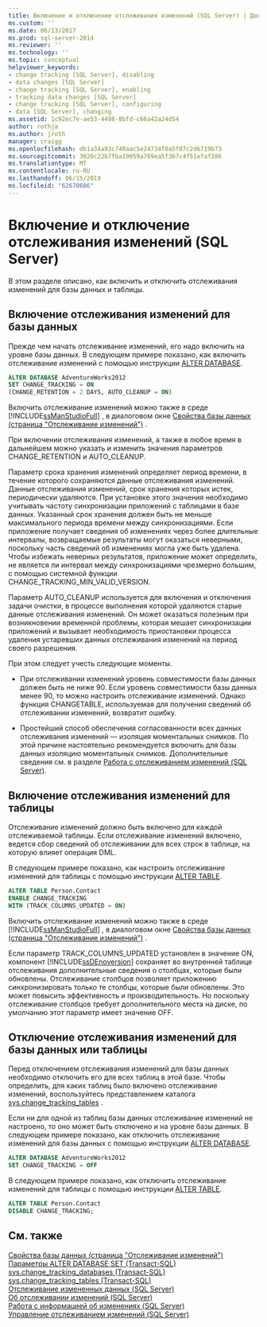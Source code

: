 ```yaml
---
title: Включение и отключение отслеживания изменений (SQL Server) | Документация Майкрософт
ms.custom: ''
ms.date: 06/13/2017
ms.prod: sql-server-2014
ms.reviewer: ''
ms.technology: ''
ms.topic: conceptual
helpviewer_keywords:
- change tracking [SQL Server], disabling
- data changes [SQL Server]
- change tracking [SQL Server], enabling
- tracking data changes [SQL Server]
- change tracking [SQL Server], configuring
- data [SQL Server], changing
ms.assetid: 1c92ec7e-ae53-4498-8bfd-c66a42a24d54
author: rothja
ms.author: jroth
manager: craigg
ms.openlocfilehash: db1a34a93c740aac5e24734f0a5f07c2d6719b73
ms.sourcegitcommit: 3026c22b7fba19059a769ea5f367c4f51efaf286
ms.translationtype: MT
ms.contentlocale: ru-RU
ms.lasthandoff: 06/15/2019
ms.locfileid: "62670606"
---
```

# <a name="enable-and-disable-change-tracking-sql-server"></a>Включение и отключение отслеживания изменений (SQL Server)
  В этом разделе описано, как включить и отключить отслеживания изменений для базы данных и таблицы.  
  
## <a name="enable-change-tracking-for-a-database"></a>Включение отслеживания изменений для базы данных  
 Прежде чем начать отслеживание изменений, его надо включить на уровне базы данных. В следующем примере показано, как включить отслеживание изменений с помощью инструкции [ALTER DATABASE](/sql/t-sql/statements/alter-database-transact-sql-set-options).  
  
```sql  
ALTER DATABASE AdventureWorks2012  
SET CHANGE_TRACKING = ON  
(CHANGE_RETENTION = 2 DAYS, AUTO_CLEANUP = ON)  
```  
  
 Включить отслеживание изменений можно также в среде [!INCLUDE[ssManStudioFull](../../includes/ssmanstudiofull-md.md)] , в диалоговом окне [Свойства базы данных (страница "Отслеживание изменений")](../databases/database-properties-changetracking-page.md) .  
  
 При включении отслеживания изменений, а также в любое время в дальнейшем можно указать и изменить значения параметров CHANGE_RETENTION и AUTO_CLEANUP.  
  
 Параметр срока хранения изменений определяет период времени, в течение которого сохраняются данные отслеживания изменений. Данные отслеживания изменений, срок хранения которых истек, периодически удаляются. При установке этого значения необходимо учитывать частоту синхронизации приложений с таблицами в базе данных. Указанный срок хранения должен быть не меньше максимального периода времени между синхронизациями. Если приложение получает сведения об изменениях через более длительные интервалы, возвращаемые результаты могут оказаться неверными, поскольку часть сведений об изменениях могла уже быть удалена. Чтобы избежать неверных результатов, приложение может определить, не является ли интервал между синхронизациями чрезмерно большим, с помощью системной функции CHANGE_TRACKING_MIN_VALID_VERSION.  
  
 Параметр AUTO_CLEANUP используется для включения и отключения задачи очистки, в процессе выполнения которой удаляются старые данные отслеживания изменений. Он может оказаться полезным при возникновении временной проблемы, которая мешает синхронизации приложений и вызывает необходимость приостановки процесса удаления устаревших данных отслеживания изменений на период своего разрешения.  
  
 При этом следует учесть следующие моменты.  
  
-   При отслеживании изменений уровень совместимости базы данных должен быть не ниже 90. Если уровень совместимости базы данных менее 90, то можно настроить отслеживание изменений. Однако функция CHANGETABLE, используемая для получения сведений об отслеживании изменений, возвратит ошибку.  
  
-   Простейший способ обеспечения согласованности всех данных отслеживания изменений — изоляция моментальных снимков. По этой причине настоятельно рекомендуется включить для базы данных изоляцию моментальных снимков. Дополнительные сведения см. в разделе [Работа с отслеживанием изменений (SQL Server)](work-with-change-tracking-sql-server.md).  
  
## <a name="enable-change-tracking-for-a-table"></a>Включение отслеживания изменений для таблицы  
 Отслеживание изменений должно быть включено для каждой отслеживаемой таблицы. Если отслеживание изменений включено, ведется сбор сведений об отслеживании для всех строк в таблице, на которую влияет операция DML.  
  
 В следующем примере показано, как настроить отслеживание изменений для таблицы с помощью инструкции [ALTER TABLE](/sql/t-sql/statements/alter-table-transact-sql).  
  
```sql  
ALTER TABLE Person.Contact  
ENABLE CHANGE_TRACKING  
WITH (TRACK_COLUMNS_UPDATED = ON)  
```  
  
 Включить отслеживание изменений можно также в среде [!INCLUDE[ssManStudioFull](../../includes/ssmanstudiofull-md.md)] , в диалоговом окне [Свойства базы данных (страница "Отслеживание изменений")](../databases/database-properties-changetracking-page.md) .  
  
 Если параметр TRACK_COLUMNS_UPDATED установлен в значение ON, компонент [!INCLUDE[ssDEnoversion](../../includes/ssdenoversion-md.md)] сохраняет во внутренней таблице отслеживания дополнительные сведения о столбцах, которые были обновлены. Отслеживание столбцов позволяет приложению синхронизировать только те столбцы, которые были обновлены. Это может повысить эффективность и производительность. Но поскольку отслеживание столбцов требует дополнительного места на диске, по умолчанию этот параметр имеет значение OFF.  
  
## <a name="disable-change-tracking-for-a-database-or-table"></a>Отключение отслеживания изменений для базы данных или таблицы  
 Перед отключением отслеживания изменений для базы данных необходимо отключить его для всех таблиц в этой базе. Чтобы определить, для каких таблиц было включено отслеживание изменений, воспользуйтесь представлением каталога [sys.change_tracking_tables](/sql/relational-databases/system-catalog-views/change-tracking-catalog-views-sys-change-tracking-tables) .  
  
 Если ни для одной из таблиц базы данных отслеживание изменений не настроено, то оно может быть отключено и на уровне базы данных. В следующем примере показано, как отключить отслеживание изменений для базы данных с помощью инструкции [ALTER DATABASE](/sql/t-sql/statements/alter-database-transact-sql-set-options).  
  
```sql  
ALTER DATABASE AdventureWorks2012  
SET CHANGE_TRACKING = OFF  
```  
  
 В следующем примере показано, как отключить отслеживание изменений для таблицы с помощью инструкции [ALTER TABLE](/sql/t-sql/statements/alter-table-transact-sql).  
  
```sql  
ALTER TABLE Person.Contact  
DISABLE CHANGE_TRACKING;  
```  
  
## <a name="see-also"></a>См. также  
 [Свойства базы данных (страница "Отслеживание изменений")](../databases/database-properties-changetracking-page.md)   
 [Параметры ALTER DATABASE SET (Transact-SQL)](/sql/t-sql/statements/alter-database-transact-sql-set-options)   
 [sys.change_tracking_databases (Transact-SQL)](/sql/relational-databases/system-catalog-views/change-tracking-catalog-views-sys-change-tracking-databases)   
 [sys.change_tracking_tables (Transact-SQL)](/sql/relational-databases/system-catalog-views/change-tracking-catalog-views-sys-change-tracking-tables)   
 [Отслеживание измененных данных (SQL Server)](track-data-changes-sql-server.md)   
 [Об отслеживании изменений (SQL Server)](../track-changes/about-change-tracking-sql-server.md)   
 [Работа с информацией об изменениях (SQL Server)](work-with-change-data-sql-server.md)   
 [Управление отслеживанием изменений (SQL Server)](manage-change-tracking-sql-server.md)  
  
  
